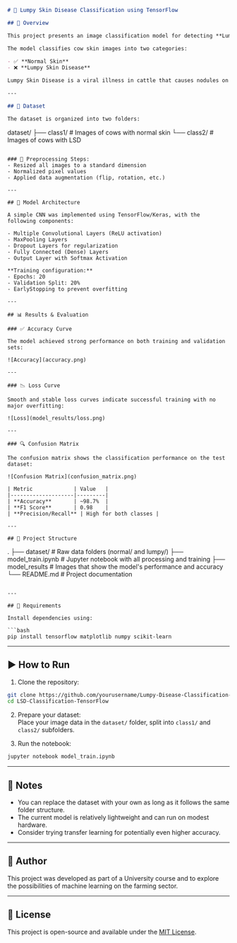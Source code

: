 ```markdown
# 🐄 Lumpy Skin Disease Classification using TensorFlow

## 🧠 Overview

This project presents an image classification model for detecting **Lumpy Skin Disease (LSD)** in cows using a Convolutional Neural Network (CNN) built with TensorFlow.

The model classifies cow skin images into two categories:

- ✅ **Normal Skin**
- ❌ **Lumpy Skin Disease**

Lumpy Skin Disease is a viral illness in cattle that causes nodules on the skin. Early detection using deep learning models can support timely diagnosis and disease control.

---

## 📁 Dataset

The dataset is organized into two folders:

```
dataset/
├── class1/     # Images of cows with normal skin
└── class2/      # Images of cows with LSD
```

### 🔧 Preprocessing Steps:
- Resized all images to a standard dimension
- Normalized pixel values
- Applied data augmentation (flip, rotation, etc.)

---

## 🧪 Model Architecture

A simple CNN was implemented using TensorFlow/Keras, with the following components:

- Multiple Convolutional Layers (ReLU activation)  
- MaxPooling Layers  
- Dropout Layers for regularization  
- Fully Connected (Dense) Layers  
- Output Layer with Softmax Activation

**Training configuration:**
- Epochs: 20  
- Validation Split: 20%  
- EarlyStopping to prevent overfitting

---

## 📊 Results & Evaluation

### ✅ Accuracy Curve

The model achieved strong performance on both training and validation sets:

![Accuracy](accuracy.png)

---

### 📉 Loss Curve

Smooth and stable loss curves indicate successful training with no major overfitting:

![Loss](model_results/loss.png)

---

### 🔍 Confusion Matrix

The confusion matrix shows the classification performance on the test dataset:

![Confusion Matrix](confusion_matrix.png)

| Metric             | Value   |
|--------------------|---------|
| **Accuracy**       | ~98.7%  |
| **F1 Score**       | 0.98    |
| **Precision/Recall** | High for both classes |

---

## 📂 Project Structure

```
.
├── dataset/               # Raw data folders (normal/ and lumpy/)
├── model_train.ipynb      # Jupyter notebook with all processing and training
├── model_results          # Images that show the model's performance and accuracy
└── README.md              # Project documentation
```

---

## 🧰 Requirements

Install dependencies using:

```bash
pip install tensorflow matplotlib numpy scikit-learn
```

---

## ▶️ How to Run

1. Clone the repository:

```bash
git clone https://github.com/yourusername/Lumpy-Disease-Classification-TensorFlow.git
cd LSD-Classification-TensorFlow
```

2. Prepare your dataset:  
Place your image data in the `dataset/` folder, split into `class1/` and `class2/` subfolders.

3. Run the notebook:

```bash
jupyter notebook model_train.ipynb
```

---

## 📌 Notes

- You can replace the dataset with your own as long as it follows the same folder structure.
- The current model is relatively lightweight and can run on modest hardware.
- Consider trying transfer learning for potentially even higher accuracy.

---

## 👤 Author

This project was developed as part of a University course and to explore the possibilities of machine learning on the farming sector.

---

## 📜 License

This project is open-source and available under the [MIT License](LICENSE).
```
